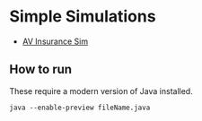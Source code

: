 # Simple Simulations
* [AV Insurance Sim](AV_Insurance/AVInsurance.md)

## How to run
These require a modern version of Java installed.
```
java --enable-preview fileName.java
```